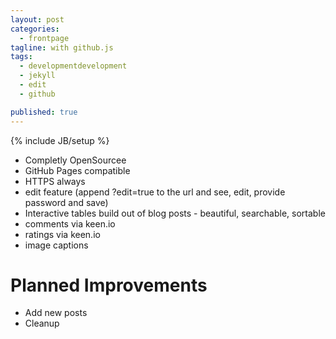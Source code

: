 ```yaml
---
layout: post
categories: 
  - frontpage
tagline: with github.js
tags: 
  - developmentdevelopment
  - jekyll
  - edit
  - github

published: true
---
```


{% include JB/setup %}

- Completly OpenSourcee
- GitHub Pages compatible
- HTTPS always
- edit feature (append ?edit=true to the url and see, edit, provide password and save)
- Interactive tables build out of blog posts - beautiful, searchable, sortable
- comments via keen.io
- ratings via keen.io
- image captions

# Planned Improvements
- Add new posts
- Cleanup